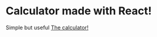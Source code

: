 # Calculator made with React!
Simple but useful 
[The calculator!](https://haborym99.github.io/calculator/)
